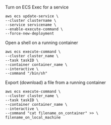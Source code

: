 Turn on ECS Exec for a service

```
aws ecs update-service \
--cluster clustername \
--service servicename \
--enable-execute-command \
--force-new-deployment
```

Open a shell on a running container

```
aws ecs execute-command \
--cluster cluster_name \
--task taskID \
--container container_name \
--interactive \
--command "/bin/sh"
```

Export (download) a file from a running container

```
aws ecs execute-command \
--cluster cluster_name \
--task taskID \
--container container_name \
--interactive \
--command "cat filename_on_container" >> \
filename_on_local_machine
```
